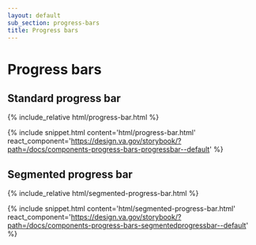 ```yaml
---
layout: default
sub_section: progress-bars
title: Progress bars
---
```


# Progress bars

## Standard progress bar

<div class="site-showcase">
{% include_relative html/progress-bar.html %}
</div>

{% include snippet.html content='html/progress-bar.html' react_component='https://design.va.gov/storybook/?path=/docs/components-progress-bars-progressbar--default' %}

## Segmented progress bar

<div class="site-showcase">
{% include_relative html/segmented-progress-bar.html %}
</div>

{% include snippet.html content='html/segmented-progress-bar.html' react_component='https://design.va.gov/storybook/?path=/docs/components-progress-bars-segmentedprogressbar--default' %}

